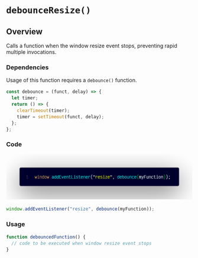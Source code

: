 # `debounceResize()`

## Overview

Calls a function when the window resize event stops, preventing rapid multiple invocations.

### Dependencies

Usage of this function requires a `debounce()` function.

```js
const debounce = (funct, delay) => {
  let timer;
  return () => {
    clearTimeout(timer);
    timer = setTimeout(funct, delay);
  };
};
```

### Code

![A screenshot of the titular code snippet](../snapshots/debounceResize.png)

```js
window.addEventListener("resize", debounce(myFunction));
```

### Usage

```js
function debouncedFunction() {
  // code to be executed when window resize event stops
}
```
